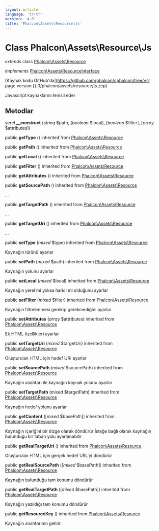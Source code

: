 ```yaml
---
layout: article
language: 'tr-tr'
version: '4.0'
title: 'Phalcon\Assets\Resource\Js'
---
```

# Class **Phalcon\Assets\Resource\Js**

*extends* class [Phalcon\Assets\Resource](Phalcon_Assets_Resource)

*implements* [Phalcon\Assets\ResourceInterface](Phalcon_Assets_ResourceInterface)

[Kaynak kodu GitHub'da](https://github.com/phalcon/cphalcon/tree/v{{ page.version }}.0/phalcon/assets/resource/js.zep)

Javascript kaynaklarını temsil eder

## Metodlar

yerel **__construct** (*string* $path, [*boolean* $local], [*boolean* $filter], [*array* $attributes])

public **getType** () inherited from [Phalcon\Assets\Resource](Phalcon_Assets_Resource)

public **getPath** () inherited from [Phalcon\Assets\Resource](Phalcon_Assets_Resource)

public **getLocal** () inherited from [Phalcon\Assets\Resource](Phalcon_Assets_Resource)

public **getFilter** () inherited from [Phalcon\Assets\Resource](Phalcon_Assets_Resource)

public **getAttributes** () inherited from [Phalcon\Assets\Resource](Phalcon_Assets_Resource)

public **getSourcePath** () inherited from [Phalcon\Assets\Resource](Phalcon_Assets_Resource)

...

public **getTargetPath** () inherited from [Phalcon\Assets\Resource](Phalcon_Assets_Resource)

...

public **getTargetUri** () inherited from [Phalcon\Assets\Resource](Phalcon_Assets_Resource)

...

public **setType** (*mixed* $type) inherited from [Phalcon\Assets\Resource](Phalcon_Assets_Resource)

Kaynağın türünü ayarlar

public **setPath** (*mixed* $path) inherited from [Phalcon\Assets\Resource](Phalcon_Assets_Resource)

Kaynağın yolunu ayarlar

public **setLocal** (*mixed* $local) inherited from [Phalcon\Assets\Resource](Phalcon_Assets_Resource)

Kaynağın yerel mi yoksa harici mi olduğunu ayarlar

public **setFilter** (*mixed* $filter) inherited from [Phalcon\Assets\Resource](Phalcon_Assets_Resource)

Kaynağın filtrelenmesi gerekip gerekmediğini ayarlar

public **setAttributes** (*array* $attributes) inherited from [Phalcon\Assets\Resource](Phalcon_Assets_Resource)

Ek HTML özellikleri ayarlar

public **setTargetUri** (*mixed* $targetUri) inherited from [Phalcon\Assets\Resource](Phalcon_Assets_Resource)

Oluşturulan HTML için hedef URI ayarlar

public **setSourcePath** (*mixed* $sourcePath) inherited from [Phalcon\Assets\Resource](Phalcon_Assets_Resource)

Kaynağın anahtarı ile kaynağın kaynak yolunu ayarlar

public **setTargetPath** (*mixed* $targetPath) inherited from [Phalcon\Assets\Resource](Phalcon_Assets_Resource)

Kaynağın hedef yolunu ayarlar

public **getContent** ([*mixed* $basePath]) inherited from [Phalcon\Assets\Resource](Phalcon_Assets_Resource)

Kaynağın içeriğini bir dizge olarak döndürür İsteğe bağlı olarak kaynağın bulunduğu bir taban yolu ayarlanabilir

public **getRealTargetUri** () inherited from [Phalcon\Assets\Resource](Phalcon_Assets_Resource)

Oluşturulan HTML için gerçek hedef URL'yi döndürür

public **getRealSourcePath** ([*mixed* $basePath]) inherited from [Phalcon\Assets\Resource](Phalcon_Assets_Resource)

Kaynağın bulunduğu tam konumu döndürür

public **getRealTargetPath** ([*mixed* $basePath]) inherited from [Phalcon\Assets\Resource](Phalcon_Assets_Resource)

Kaynağın yazıldığı tam konumu döndürür

public **getResourceKey** () inherited from [Phalcon\Assets\Resource](Phalcon_Assets_Resource)

Kaynağın anahtarının getirir.